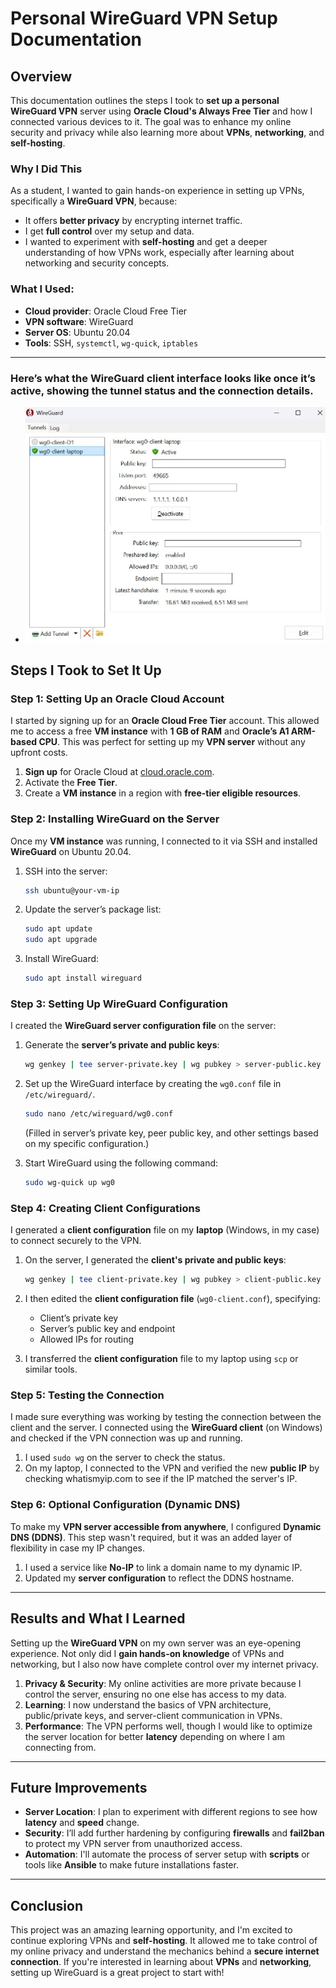 # Personal WireGuard VPN Setup Documentation

## Overview

This documentation outlines the steps I took to **set up a personal WireGuard VPN** server using **Oracle Cloud's Always Free Tier** and how I connected various devices to it. The goal was to enhance my online security and privacy while also learning more about **VPNs**, **networking**, and **self-hosting**.

### Why I Did This

As a student, I wanted to gain hands-on experience in setting up VPNs, specifically a **WireGuard VPN**, because:

* It offers **better privacy** by encrypting internet traffic.
* I get **full control** over my setup and data.
* I wanted to experiment with **self-hosting** and get a deeper understanding of how VPNs work, especially after learning about networking and security concepts.

### What I Used:

* **Cloud provider**: Oracle Cloud Free Tier
* **VPN software**: WireGuard
* **Server OS**: Ubuntu 20.04
* **Tools**: SSH, `systemctl`, `wg-quick`, `iptables`

---

### Here’s what the WireGuard client interface looks like once it’s active, showing the tunnel status and the connection details.

- ![vpn.jpg](image/vpn.jpg)

## Steps I Took to Set It Up

### Step 1: Setting Up an Oracle Cloud Account

I started by signing up for an **Oracle Cloud Free Tier** account. This allowed me to access a free **VM instance** with **1 GB of RAM** and **Oracle’s A1 ARM-based CPU**. This was perfect for setting up my **VPN server** without any upfront costs.

1. **Sign up** for Oracle Cloud at [cloud.oracle.com](https://cloud.oracle.com).
2. Activate the **Free Tier**.
3. Create a **VM instance** in a region with **free-tier eligible resources**.

### Step 2: Installing WireGuard on the Server

Once my **VM instance** was running, I connected to it via SSH and installed **WireGuard** on Ubuntu 20.04.

1. SSH into the server:

   ```bash
   ssh ubuntu@your-vm-ip
   ```
2. Update the server’s package list:

   ```bash
   sudo apt update
   sudo apt upgrade
   ```
3. Install WireGuard:

   ```bash
   sudo apt install wireguard
   ```

### Step 3: Setting Up WireGuard Configuration

I created the **WireGuard server configuration file** on the server:

1. Generate the **server’s private and public keys**:

   ```bash
   wg genkey | tee server-private.key | wg pubkey > server-public.key
   ```

2. Set up the WireGuard interface by creating the `wg0.conf` file in `/etc/wireguard/`.

   ```bash
   sudo nano /etc/wireguard/wg0.conf
   ```

   (Filled in server’s private key, peer public key, and other settings based on my specific configuration.)

3. Start WireGuard using the following command:

   ```bash
   sudo wg-quick up wg0
   ```

### Step 4: Creating Client Configurations

I generated a **client configuration** file on my **laptop** (Windows, in my case) to connect securely to the VPN.

1. On the server, I generated the **client's private and public keys**:

   ```bash
   wg genkey | tee client-private.key | wg pubkey > client-public.key
   ```

2. I then edited the **client configuration file** (`wg0-client.conf`), specifying:

   * Client’s private key
   * Server’s public key and endpoint
   * Allowed IPs for routing

3. I transferred the **client configuration** file to my laptop using `scp` or similar tools.

### Step 5: Testing the Connection

I made sure everything was working by testing the connection between the client and the server. I connected using the **WireGuard client** (on Windows) and checked if the VPN connection was up and running.

1. I used `sudo wg` on the server to check the status.
2. On my laptop, I connected to the VPN and verified the new **public IP** by checking whatismyip.com to see if the IP matched the server's IP.

### Step 6: Optional Configuration (Dynamic DNS)

To make my **VPN server accessible from anywhere**, I configured **Dynamic DNS (DDNS)**. This step wasn't required, but it was an added layer of flexibility in case my IP changes.

1. I used a service like **No-IP** to link a domain name to my dynamic IP.
2. Updated my **server configuration** to reflect the DDNS hostname.

---

## Results and What I Learned

Setting up the **WireGuard VPN** on my own server was an eye-opening experience. Not only did I **gain hands-on knowledge** of VPNs and networking, but I also now have complete control over my internet privacy.

1. **Privacy & Security**: My online activities are more private because I control the server, ensuring no one else has access to my data.
2. **Learning**: I now understand the basics of VPN architecture, public/private keys, and server-client communication in VPNs.
3. **Performance**: The VPN performs well, though I would like to optimize the server location for better **latency** depending on where I am connecting from.

---

## Future Improvements

* **Server Location**: I plan to experiment with different regions to see how **latency** and **speed** change.
* **Security**: I’ll add further hardening by configuring **firewalls** and **fail2ban** to protect my VPN server from unauthorized access.
* **Automation**: I'll automate the process of server setup with **scripts** or tools like **Ansible** to make future installations faster.

---

## Conclusion

This project was an amazing learning opportunity, and I'm excited to continue exploring VPNs and **self-hosting**. It allowed me to take control of my online privacy and understand the mechanics behind a **secure internet connection**. If you're interested in learning about **VPNs** and **networking**, setting up WireGuard is a great project to start with!
